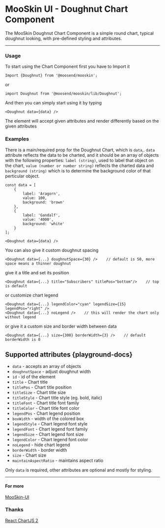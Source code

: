 # MooSkin UI - Doughnut Chart Component

The MooSkin Doughnut Chart Component is a simple round chart, typical doughnut looking, with pre-defined styling and attributes.

___

### Usage

To start using the Chart Component first you have to Import it

```
Import {Doughnut} from '@moosend/mooskin';
```
or
```
import Doughnut from '@moosend/mooskin/lib/Doughnut';
```

And then you can simply start using it by typing

```
<Doughnut data={data} />
```

The element will accept given attributes and render differently based on the given attributes

### Examples


There is a main/required prop for the Doughnut Chart, which is `data`,. `data` attribute reflects the data to be charted, and it should be an array of objects with the following properties: `label (string)`, used to label that object on the chart, `value (number or number string)` reflects the charted data and `background (string)` which is to determine the background color of that perticular object.

```
const data = [
    {
        label: 'Aragorn',
        value: 100,
        background: 'brown'
    },
    {
        label: 'Gandalf',
        value: '4000',
        background: 'white'
    }
];

<Doughnut data={data} />
```

You can also give it custom doughnut spacing

```
<Doughnut data={...} doughnutSpace={30} />    // default is 50, more space means a thinner doughnut
```

give it a title and set its position

```
<Doughnut data={...} title="Subscribers" titlePos="bottom"/>    // top is default
```

or customize chart legend

```
<Doughnut data={...} legendColor="cyan" legendSize={15} legendPos="right" />
<Doughnut data={...} noLegend />    // this will render the chart only without legend
```

or give it a custom size and border width between data

```
<Doughnut data={...} size={300} borderWidth={3} />    // default borderWidth is 0
```

<div class="playground-doc">


## Supported attributes  {playground-docs}

* `data` - accepts an array of objects
* `doughnutSpace` - adjust doughnut width
* `id` - id of the element
* `title` - Chart title
* `titlePos` - Chart title position
* `titleSize` - Chart title size
* `titleStyle` - Chart title style (eg. bold, italic)
* `titleFont` - Chart title font family
* `titleColor` - Chart title font color
* `legendPos` - Chart legend position
* `boxWidth` - width of the colored box 
* `legendStyle` - Chart legend font style
* `legendFont` - Chart legend font family
* `legendSize` - Chart legend font size
* `legendColor` - Chart legend font color
* `noLegend` - hide chart legend
* `borderWidth` - border width
* `size` - Chart size
* `maintainAspectRatio` - maintains aspect ratio

Only `data` is required, other attributes are optional and mostly for styling.

</div>

___

#### For more

[MooSkin-UI](https://github.com/moosend/mooskin-ui)

### Thanks

[React ChartJS 2](https://github.com/gor181/react-chartjs-2)